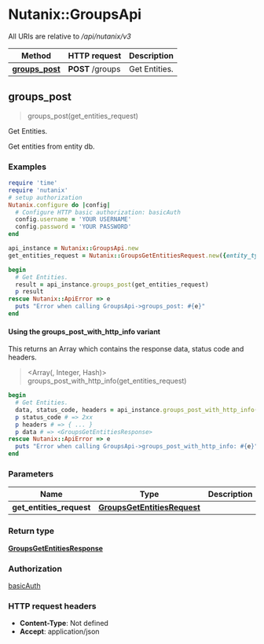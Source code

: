 # Nutanix::GroupsApi

All URIs are relative to */api/nutanix/v3*

| Method | HTTP request | Description |
| ------ | ------------ | ----------- |
| [**groups_post**](GroupsApi.md#groups_post) | **POST** /groups | Get Entities. |


## groups_post

> <GroupsGetEntitiesResponse> groups_post(get_entities_request)

Get Entities.

Get entities from entity db.

### Examples

```ruby
require 'time'
require 'nutanix'
# setup authorization
Nutanix.configure do |config|
  # Configure HTTP basic authorization: basicAuth
  config.username = 'YOUR USERNAME'
  config.password = 'YOUR PASSWORD'
end

api_instance = Nutanix::GroupsApi.new
get_entities_request = Nutanix::GroupsGetEntitiesRequest.new({entity_type: 'entity_type_example'}) # GroupsGetEntitiesRequest | 

begin
  # Get Entities.
  result = api_instance.groups_post(get_entities_request)
  p result
rescue Nutanix::ApiError => e
  puts "Error when calling GroupsApi->groups_post: #{e}"
end
```

#### Using the groups_post_with_http_info variant

This returns an Array which contains the response data, status code and headers.

> <Array(<GroupsGetEntitiesResponse>, Integer, Hash)> groups_post_with_http_info(get_entities_request)

```ruby
begin
  # Get Entities.
  data, status_code, headers = api_instance.groups_post_with_http_info(get_entities_request)
  p status_code # => 2xx
  p headers # => { ... }
  p data # => <GroupsGetEntitiesResponse>
rescue Nutanix::ApiError => e
  puts "Error when calling GroupsApi->groups_post_with_http_info: #{e}"
end
```

### Parameters

| Name | Type | Description | Notes |
| ---- | ---- | ----------- | ----- |
| **get_entities_request** | [**GroupsGetEntitiesRequest**](GroupsGetEntitiesRequest.md) |  |  |

### Return type

[**GroupsGetEntitiesResponse**](GroupsGetEntitiesResponse.md)

### Authorization

[basicAuth](../README.md#basicAuth)

### HTTP request headers

- **Content-Type**: Not defined
- **Accept**: application/json

